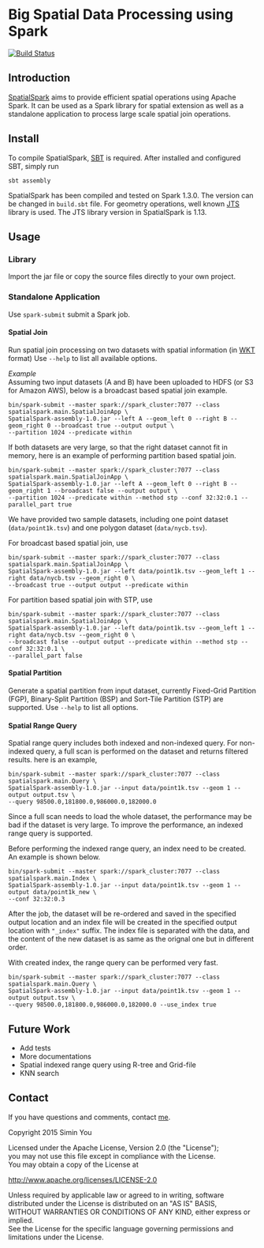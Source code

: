 # Big Spatial Data Processing using Spark

[![Build Status](https://travis-ci.org/syoummer/SpatialSpark.svg?branch=master)](https://travis-ci.org/syoummer/SpatialSpark)

## Introduction

[SpatialSpark](http://simin.me/projects/spatialspark/) aims to provide efficient spatial operations using Apache Spark. It can be used as a Spark library for
spatial extension as well as a standalone application to process large scale spatial join operations.  

## Install

To compile SpatialSpark, [SBT](http://www.scala-sbt.org/) is required. After installed and configured SBT, simply run
    
    sbt assembly

SpatialSpark has been compiled and tested on Spark 1.3.0. The version can be changed in
`build.sbt` file. For geometry operations, well known [JTS](http://www.vividsolutions.com/jts/JTSHome.htm) library is used.
The JTS library version in SpatialSpark is 1.13.

## Usage 

### Library
Import the jar file or copy the source files directly to your own project. 

### Standalone Application
Use `spark-submit` submit a Spark job.

#### Spatial Join
Run spatial join processing on two datasets with spatial information (in 
[WKT](http://en.wikipedia.org/wiki/Well-known_text) format) Use `--help` to list all available options.

*Example*  
Assuming two input datasets (A and B) have been uploaded to HDFS (or S3 for Amazon AWS), below is a broadcast based
spatial join example.

    bin/spark-submit --master spark://spark_cluster:7077 --class spatialspark.main.SpatialJoinApp \
    SpatialSpark-assembly-1.0.jar --left A --geom_left 0 --right B --geom_right 0 --broadcast true --output output \
    --partition 1024 --predicate within 
    
If both datasets are very large, so that the right dataset cannot fit in memory, here is an example of performing
partition based spatial join.

    bin/spark-submit --master spark://spark_cluster:7077 --class spatialspark.main.SpatialJoinApp \
    SpatialSpark-assembly-1.0.jar --left A --geom_left 0 --right B --geom_right 1 --broadcast false --output output \
    --partition 1024 --predicate within --method stp --conf 32:32:0.1 --parallel_part true

We have provided two sample datasets, including one point dataset (`data/point1k.tsv`) and one polygon
dataset (`data/nycb.tsv`).

For broadcast based spatial join, use

    bin/spark-submit --master spark://spark_cluster:7077 --class spatialspark.main.SpatialJoinApp \
    SpatialSpark-assembly-1.0.jar --left data/point1k.tsv --geom_left 1 --right data/nycb.tsv --geom_right 0 \
    --broadcast true --output output --predicate within

For partition based spatial join with STP, use

    bin/spark-submit --master spark://spark_cluster:7077 --class spatialspark.main.SpatialJoinApp \
    SpatialSpark-assembly-1.0.jar --left data/point1k.tsv --geom_left 1 --right data/nycb.tsv --geom_right 0 \
    --broadcast false --output output --predicate within --method stp --conf 32:32:0.1 \
    --parallel_part false

#### Spatial Partition
Generate a spatial partition from input dataset, currently Fixed-Grid Partition (FGP), Binary-Split Partition (BSP) and
Sort-Tile Partition (STP) are supported. Use `--help` to list all options.

#### Spatial Range Query
Spatial range query includes both indexed and non-indexed query. For non-indexed query, a full scan is performed on the
dataset and returns filtered results. here is an example,

    bin/spark-submit --master spark://spark_cluster:7077 --class spatialspark.main.Query \
    SpatialSpark-assembly-1.0.jar --input data/point1k.tsv --geom 1 --output output.tsv \
    --query 98500.0,181800.0,986000.0,182000.0

Since a full scan needs to load the whole dataset, the performance may be bad if the dataset is very large. To improve
the performance, an indexed range query is supported.

Before performing the indexed range query, an index need to be created. An example is shown below.

    bin/spark-submit --master spark://spark_cluster:7077 --class spatialspark.main.Index \
    SpatialSpark-assembly-1.0.jar --input data/point1k.tsv --geom 1 --output data/point1k_new \
    --conf 32:32:0.3

After the job, the dataset will be re-ordered and saved in the specified output location and an index file will
be created in the specified output location with `"_index"` suffix. The index file is separated with the data, and the
content of the new dataset is as same as the orignal one but in different order.

With created index, the range query can be performed very fast.

    bin/spark-submit --master spark://spark_cluster:7077 --class spatialspark.main.Query \
    SpatialSpark-assembly-1.0.jar --input data/point1k.tsv --geom 1 --output output.tsv \
    --query 98500.0,181800.0,986000.0,182000.0 --use_index true

## Future Work
- Add tests
- More documentations
- Spatial indexed range query using R-tree and Grid-file
- KNN search 


## Contact
If you have questions and comments, contact [me](http://simin.me).

 Copyright 2015 Simin You
  
 Licensed under the Apache License, Version 2.0 (the "License");  
 you may not use this file except in compliance with the License.  
 You may obtain a copy of the License at  
  
 http://www.apache.org/licenses/LICENSE-2.0  
  
 Unless required by applicable law or agreed to in writing, software  
 distributed under the License is distributed on an "AS IS" BASIS,  
 WITHOUT WARRANTIES OR CONDITIONS OF ANY KIND, either express or implied.  
 See the License for the specific language governing permissions and  
 limitations under the License.  
     



 
